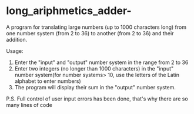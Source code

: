 # long_ariphmetics_adder-
A program for translating large numbers (up to 1000 characters long) from one number system (from 2 to 36) to another (from 2 to 36) and their addition.  

Usage:
1) Enter the "input" and "output" number system in the range from 2 to 36 
2) Enter two integers (no longer than 1000 characters) in the "input" number system(for number systems> 10, use the letters of the Latin alphabet to enter numbers)
3) The program will display their sum in the "output" number system. 

P.S. Full control of user input errors has been done, that's why there are so many lines of code
